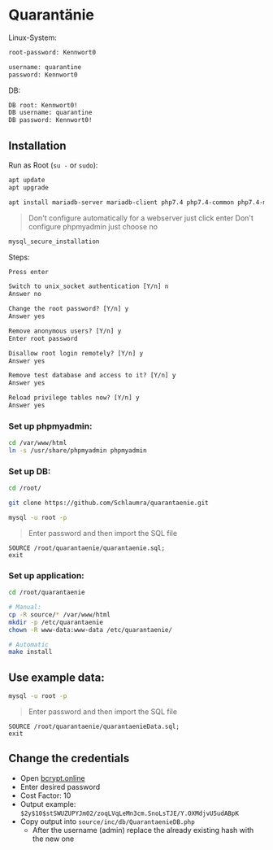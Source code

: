 # Quarantänie
Linux-System:
```txt
root-password: Kennwort0

username: quarantine
password: Kennwort0
```

DB:
```txt
DB root: Kennwort0!
DB username: quarantine
DB password: Kennwort0!
```

## Installation

Run as Root (`su -` or `sudo`):
```bash
apt update
apt upgrade

apt install mariadb-server mariadb-client php7.4 php7.4-common php7.4-mysql apache2 phpmyadmin git make -y
```

> Don't configure automatically for a webserver just click enter
> Don't configure phpmyadmin just choose no

```bash
mysql_secure_installation
```

Steps:
```txt
Press enter

Switch to unix_socket authentication [Y/n] n
Answer no

Change the root password? [Y/n] y
Answer yes

Remove anonymous users? [Y/n] y
Enter root password

Disallow root login remotely? [Y/n] y
Answer yes

Remove test database and access to it? [Y/n] y
Answer yes

Reload privilege tables now? [Y/n] y
Answer yes
```

### Set up phpmyadmin:
```bash
cd /var/www/html
ln -s /usr/share/phpmyadmin phpmyadmin
```

### Set up DB:
```bash
cd /root/

git clone https://github.com/Schlaumra/quarantaenie.git

mysql -u root -p
```
> Enter password and then import the SQL file
```mysql
SOURCE /root/quarantaenie/quarantaenie.sql;
exit
```
### Set up application:
```bash
cd /root/quarantaenie

# Manual:
cp -R source/* /var/www/html  
mkdir -p /etc/quarantaenie
chown -R www-data:www-data /etc/quarantaenie/

# Automatic
make install
```

## Use example data:
```bash
mysql -u root -p
```
> Enter password and then import the SQL file
```mysql
SOURCE /root/quarantaenie/quarantaenieData.sql;
exit
```
## Change the credentials
- Open [bcrypt.online](https://bcrypt.online/)
- Enter desired password
- Cost Factor: 10
- Output example: `$2y$10$stSWUZUPYJm02/zoqLVqLeMn3cm.SnoLsTJE/Y.OXMdjvU5udABpK`
- Copy output into  `source/inc/db/QuarantaenieDB.php`
	- After the username (admin) replace the already existing hash with the new one